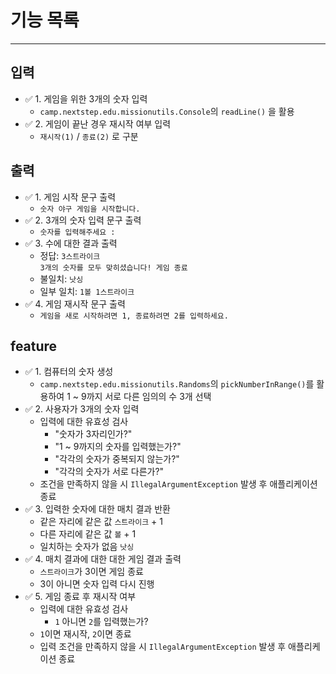 # 기능 목록

 --- 

## 입력

- ✅ 1. 게임을 위한 3개의 숫자 입력
  - `camp.nextstep.edu.missionutils.Console`의 `readLine()` 을 활용
- ✅ 2. 게임이 끝난 경우 재시작 여부 입력
  - `재시작(1)` / `종료(2)` 로 구분

## 출력

- ✅ 1. 게임 시작 문구 출력
  - `숫자 야구 게임을 시작합니다.`
- ✅ 2. 3개의 숫자 입력 문구 출력
  - `숫자를 입력해주세요 : ` 
- ✅ 3. 수에 대한 결과 출력
  - 정답: `3스트라이크`<br>`3개의 숫자를 모두 맞히셨습니다! 게임 종료`
  - 불일치: `낫싱`
  - 일부 일치: `1볼 1스트라이크`
- ✅ 4. 게임 재시작 문구 출력
  - `게임을 새로 시작하려면 1, 종료하려면 2를 입력하세요.`


## feature

- ✅ 1. 컴퓨터의 숫자 생성
  - `camp.nextstep.edu.missionutils.Randoms`의 `pickNumberInRange()`를 활용하여 1 ~ 9까지 서로 다른 임의의 수 3개 선택
- ✅ 2. 사용자가 3개의 숫자 입력
  - 입력에 대한 유효성 검사
    - "숫자가 3자리인가?" 
    - "1 ~ 9까지의 숫자를 입력했는가?"
    - "각각의 숫자가 중복되지 않는가?"
    - "각각의 숫자가 서로 다른가?"
  - 조건을 만족하지 않을 시 `IllegalArgumentException` 발생 후 애플리케이션 종료
- ✅ 3. 입력한 숫자에 대한 매치 결과 반환
  - 같은 자리에 같은 값 `스트라이크` + 1
  - 다른 자리에 같은 값 `볼` + 1
  - 일치하는 숫자가 없음 `낫싱`
- ✅ 4. 매치 결과에 대한 대한 게임 결과 출력
  - `스트라이크`가 3이면 게임 종료
  - 3이 아니면 숫자 입력 다시 진행
- ✅ 5. 게임 종료 후 재시작 여부
    - 입력에 대한 유효성 검사
      - `1` 아니면 `2`를 입력했는가? 
    - `1`이면 재시작, `2`이면 종료
    - 입력 조건을 만족하지 않을 시 `IllegalArgumentException` 발생 후 애플리케이션 종료

